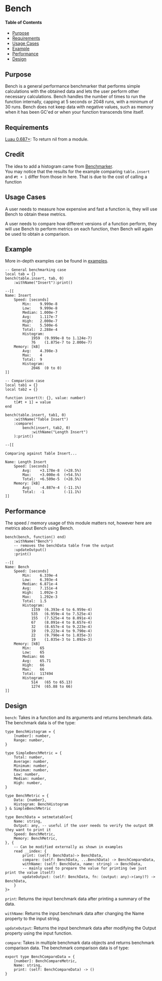 # Bench

#### Table of Contents
- [Purpose](#purpose)
- [Requirements](#requirements)
- [Usage Cases](#usage-cases)
- [Example](#example)
- [Performance](#performance)
- [Design](#design)

## Purpose

Bench is a general performance benchmarker that performs simple calculations with the obtained data and lets the user perform other necessary calculations.  Bench handles the number of times to run the function internally, capping at 5 seconds or 2048 runs, with a minimum of 30 runs.  Bench does not keep data with negative values, such as memory when it has been GC'ed or when your function transcends time itself. 

## Requirements
[Luau 0.687+](https://github.com/luau-lang/luau/releases): To return nil from a module.

## Credit
The idea to add a histogram came from [Benchmarker](https://boatbomber.itch.io/benchmarker).  
You may notice that the results for the example comparing `table.insert` and `#t + 1` differ from those in here.  That is due to the cost of calling a function

## Usage Cases
A user needs to measure how expensive and fast a function is, they will use Bench to obtain these metrics.

A user needs to compare how different versions of a function perform, they will use Bench to perform metrics on each function, then Bench will again be used to obtain a comparison.

## Example

More in-depth examples can be found in [examples](./examples).


```luau
-- General benchmarking case
local tab = {}
bench(table.insert, tab, 0)
	:withName("Insert"):print()

--[[
Name: Insert
    Speed: [seconds]
        Min:    9.999e-8
        Low:    9.999e-8
        Median: 1.000e-7
        Avg:    1.117e-7
        High:   2.000e-7
        Max:    5.500e-6
        Total:  2.288e-4
        Histogram:
            1959  (9.999e-8 to 1.124e-7)
            76    (1.875e-7 to 2.000e-7)
    Memory: [kB]
        Avg:    4.398e-3
        Max:    4
        Total:  9
        Histogram:
            2046  (0 to 0)
]]
```

```luau
-- Comparison case
local tab1 = {}
local tab2 = {}

function insert(t: {}, value: number)
	t[#t + 1] = value
end

bench(table.insert, tab1, 0)
	:withName("Table Insert")
	:compare(
		bench(insert, tab2, 0)
			:withName("Length Insert")
	):print()

--[[

Comparing against Table Insert...

Name: Length Insert
    Speed: [seconds]
        Avg:    +3.178e-8  (+28.5%)
        Max:    +3.000e-6  (+54.5%)
        Total:  +6.509e-5  (+28.5%)
    Memory: [kB]
        Avg:    -4.887e-4  (-11.1%)
        Total:  -1         (-11.1%)
]]
```


## Performance

The speed / memory usage of this module matters not, however here are metrics about Bench using Bench.  

```luau
bench(bench, function() end)
	:withName("Bench")
	-- removes the benchData table from the output
	:updateOutput()
	:print()

--[[
Name: Bench
    Speed: [seconds]
        Min:    6.339e-4
        Low:    6.393e-4
        Median: 6.871e-4
        Avg:    7.151e-4
        High:   1.092e-3
        Max:    1.292e-3
        Total:  1.5
        Histogram:
            1159  (6.393e-4 to 6.959e-4)
            535   (6.959e-4 to 7.525e-4)
            155   (7.525e-4 to 8.091e-4)
            67    (8.091e-4 to 8.657e-4)
            32    (8.657e-4 to 9.223e-4)
            19    (9.223e-4 to 9.790e-4)
            22    (9.790e-4 to 1.035e-3)
            19    (1.035e-3 to 1.092e-3)
    Memory: [kB]
        Min:    65
        Low:    65
        Median: 66
        Avg:    65.71
        High:   66
        Max:    66
        Total:  117494
        Histogram:
            514   (65 to 65.13)
            1274  (65.88 to 66)
]]
```

## Design

`bench`: Takes in a function and its arguments and returns benchmark data.  The benchmark data is of the type: 
```luau
type BenchHistogram = {
	[number]: number,
	Range: number,
}

type SimpleBenchMetric = {
	Total: number,
	Average: number,
	Minimum: number,
	Maximum: number,
	Low: number,
	Median: number,
	High: number,
}

type BenchMetric = {
	Data: {number},
	Histogram: BenchHistogram
} & SimpleBenchMetric

type BenchData = setmetatable<{
	Name: string,
	Output: any, -- useful if the user needs to verify the output OR they want to print it
	Speed: BenchMetric,
	Memory: BenchMetric,
}, {
	-- Can be modified externally as shown in examples
	read __index: {
		print: (self: BenchData)-> BenchData,
		compare: (self: BenchData, ...BenchData) -> BenchCompareData,
		withName: (self: BenchData, name: string) -> BenchData,
		-- mainly used to prepare the value for printing (we just print the value itself)
		updateOutput: (self: BenchData, fn: (output: any)->(any)?) -> BenchData,
	}	
}>
```
`print`: Returns the input benchmark data after printing a summary of the data.

`withName`: Returns the input benchmark data after changing the Name property to the input string.

`updateOutput`: Returns the input benchmark data after modifying the Output property using the input function.

`compare`: Takes in multiple benchmark data objects and returns benchmark comparison data.  The benchmark comparison data is of type:
```luau
export type BenchCompareData = {
	[number]: BenchCompareMetric,
	Name: string,
	print: (self: BenchCompareData) -> ()
}
```
